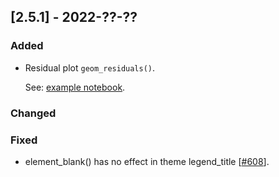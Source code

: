 ## [2.5.1] - 2022-??-??

### Added

- Residual plot `geom_residuals()`.

  See: [example notebook](https://nbviewer.jupyter.org/github/JetBrains/lets-plot/blob/master/docs/f-22d/residual_plot.ipynb).

### Changed

### Fixed

- element_blank() has no effect in theme legend_title [[#608](https://github.com/JetBrains/lets-plot/issues/608)].